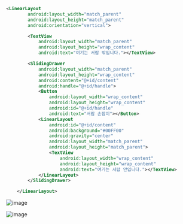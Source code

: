 ``` xml
<LinearLayout
        android:layout_width="match_parent"
        android:layout_height="match_parent"
        android:orientation="vertical">

        <TextView
            android:layout_width="match_parent"
            android:layout_height="wrap_content"
            android:text="여기는 서랍 밖입니다."></TextView>

        <SlidingDrawer
            android:layout_width="match_parent"
            android:layout_height="wrap_content"
            android:content="@+id/content"
            android:handle="@+id/handle">
            <Button
                android:layout_width="wrap_content"
                android:layout_height="wrap_content"
                android:id="@+id/handle"
                android:text="서랍 손잡이"></Button>
            <LinearLayout
                android:id="@+id/content"
                android:background="#00FF00"
                android:gravity="center"
                android:layout_width="match_parent"
                android:layout_height="match_parent">
                <TextView
                    android:layout_width="wrap_content"
                    android:layout_height="wrap_content"
                    android:text="여기는 서랍 안입니다."></TextView>
            </LinearLayout>
        </SlidingDrawer>

    </LinearLayout>
```
![image](https://user-images.githubusercontent.com/52357235/192494971-e8ed43ad-373b-48e6-9fa1-2a9dcc25ff12.png)

![image](https://user-images.githubusercontent.com/52357235/192495030-727ff42f-46f9-488a-a517-8c7b09733e7a.png)
